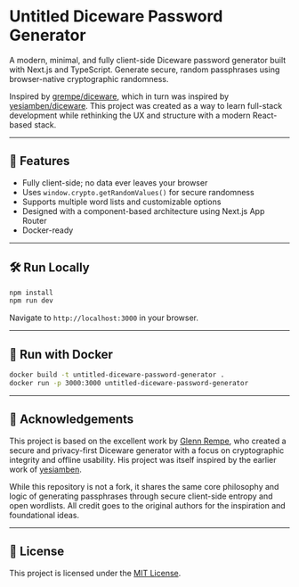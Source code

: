 # Untitled Diceware Password Generator

A modern, minimal, and fully client-side Diceware password generator built with Next.js and TypeScript. Generate secure, random passphrases using browser-native cryptographic randomness.

Inspired by [grempe/diceware](https://github.com/grempe/diceware), which in turn was inspired by [yesiamben/diceware](https://github.com/yesiamben/diceware). This project was created as a way to learn full-stack development while rethinking the UX and structure with a modern React-based stack.

---

## 🌟 Features

- Fully client-side; no data ever leaves your browser
- Uses `window.crypto.getRandomValues()` for secure randomness
- Supports multiple word lists and customizable options
- Designed with a component-based architecture using Next.js App Router
- Docker-ready

---

## 🛠 Run Locally

```bash
npm install
npm run dev
```

Navigate to `http://localhost:3000` in your browser.

---

## 🐳 Run with Docker

```bash
docker build -t untitled-diceware-password-generator .
docker run -p 3000:3000 untitled-diceware-password-generator
```

---

## 📜 Acknowledgements

This project is based on the excellent work by [Glenn Rempe](https://github.com/grempe/diceware), who created a secure and privacy-first Diceware generator with a focus on cryptographic integrity and offline usability. His project was itself inspired by the earlier work of [yesiamben](https://github.com/yesiamben/diceware).

While this repository is not a fork, it shares the same core philosophy and logic of generating passphrases through secure client-side entropy and open wordlists. All credit goes to the original authors for the inspiration and foundational ideas.

---

## 📄 License

This project is licensed under the [MIT License](LICENSE).
